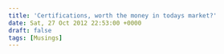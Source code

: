 ```yaml
---
title: 'Certifications, worth the money in todays market?'
date: Sat, 27 Oct 2012 22:53:00 +0000
draft: false
tags: [Musings]
---
```


